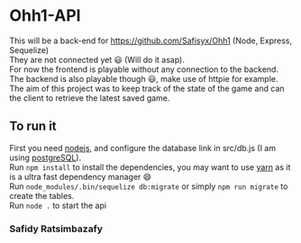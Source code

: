# Ohh1-API
This will be a back-end for https://github.com/Safisyx/Ohh1 (Node, Express, Sequelize)  
They are not connected yet :smiley: (Will do it asap).  
For now the frontend is playable without any connection to the backend. The backend is also playable though :smiley:, make use of httpie for example.  
The aim of this project was to keep track of the state of the game and can the client to retrieve the latest saved game.  
## To run it
First you need [nodejs](https://nodejs.org/en/), and configure the database link in src/db.js (I am using [postgreSQL](https://www.postgresql.org/)).  
Run ```npm install``` to install the dependencies, you may want to use [yarn](https://yarnpkg.com/en/) as it is a ultra fast dependency manager :smile:  
Run ```node_modules/.bin/sequelize db:migrate``` or simply ```npm run migrate``` to create the tables.  
Run ```node .``` to start the api

### Safidy Ratsimbazafy
